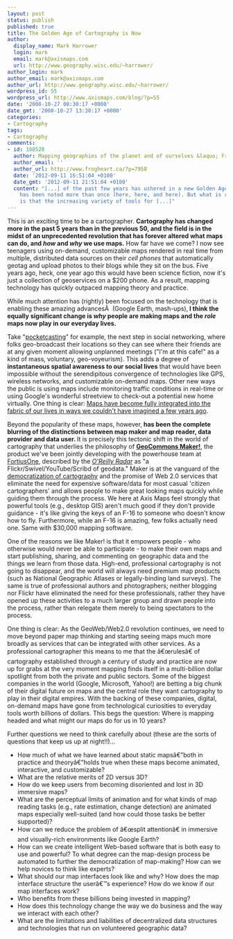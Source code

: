 ```yaml
---
layout: post
status: publish
published: true
title: The Golden Age of Cartography is Now
author:
  display_name: Mark Harrower
  login: mark
  email: mark@axismaps.com
  url: http://www.geography.wisc.edu/~harrower/
author_login: mark
author_email: mark@axismaps.com
author_url: http://www.geography.wisc.edu/~harrower/
wordpress_id: 55
wordpress_url: http://www.axismaps.com/blog/?p=55
date: '2008-10-27 08:30:17 +0000'
date_gmt: '2008-10-27 13:30:17 +0000'
categories:
- Cartography
tags:
- Cartography
comments:
- id: 108528
  author: Mapping geographies of the planet and of ourselves &laquo; FrogHeart
  author_email: ''
  author_url: http://www.frogheart.ca/?p=7958
  date: '2012-09-11 16:51:04 +0100'
  date_gmt: '2012-09-11 21:51:04 +0100'
  content: "[...] of the past few years has ushered in a new Golden Age of Cartography
    has been noted more than once (here, here, and here). But what is really exciting
    is that the increasing variety of tools for [...]"
---
```

<p>This is an exciting time to be a cartographer. <strong>Cartography has changed more in the past 5 years than in the previous 50, and the field is in the midst of an unprecedented revolution that has forever altered what maps can do, and <em>how</em> and <em>why</em> we use maps.</strong> How far have we come? I now see teenagers using on-demand, customizable maps rendered in real time from multiple, distributed data sources on their <em>cell phones</em> that automatically geotag and upload photos to their blogs while they sit on the bus. Five years ago, heck, one year ago this would have been science fiction, now it's just a collection of geoservices on a $200 phone. As a result, mapping technology has quickly outpaced mapping theory and practice.</p>
<p>While much attention has (rightly) been focused on the technology that is enabling these amazing advancesÂ  (Google Earth, mash-ups),<strong> I think the equally significant change is<em> why</em> people are making maps and the <em>role</em> maps now play in our everyday lives.</strong></p>
<p>Take "<a href="http://www.pocketcaster.typepad.com/" target="_blank">pocketcasting</a>" for example, the next step in social networking, where folks geo-broadcast their locations so they can see where their friends are at any given moment allowing unplanned meetings ("I'm at this cafe!" as a kind of mass, voluntary, geo-voyeurism). This adds a degree of <strong>instantaneous spatial awareness to our social lives</strong> that would have been impossible without the serendipitous convergence of technologies like GPS, wireless networks, and customizable on-demand maps. Other new ways the public is using maps include monitoring traffic conditions in real-time or using Google's wonderful streetview to check-out a potential new home virtually. One thing is clear: <a href="http://current.com/items/88988175_guilty_pleasures_maps?xid=0" target="_blank">Maps have become fully integrated into the fabric of our lives in ways we couldn't have imagined a few years ago</a>.</p>
<p>Beyond the popularity of these maps, however,<strong> has been the complete blurring of the distinctions between map maker and map reader, data provider and data user. </strong>It is precisely this tectonic shift in the world of cartography that underlies the philosophy of <a href="http://maker.geocommons.com/"><strong>GeoCommons Maker!</strong></a>, the product we've been jointly developing with the powerhouse team at <a href="http://www.fortiusone.com/">FortiusOne</a>, described by the <cite><a href="http://radar.oreilly.com/archives/2007/05/geocommons_shar.html">O'Reilly Radar</a> </cite>as "a Flickr/Swivel/YouTube/Scribd of geodata." Maker is at the vanguard of the <a href="http://www.news.wisc.edu/12916" target="_blank">democratization of cartography</a> and the promise of Web 2.0 services that eliminate the need for expensive software/data for most casual 'citizen cartographers' and allows people to make great looking maps quickly while guiding them through the process. We here at Axis Maps feel strongly that powerful tools (e.g., desktop GIS) aren't much good if they don't provide guidance - it's like giving the keys of an F-16 to someone who doesn't know how to fly. Furthermore, while an F-16 is amazing, few folks actually need one. Same with $30,000 mapping software.</p>
<p>One of the reasons we like Maker! is that it empowers people - who otherwise would never be able to participate - to make their own maps and start publishing, sharing, and commenting on geographic data and the things we learn from those data. High-end, professional cartography is not going to disappear, and the world will always need premium map products (such as National Geographic Atlases or legally-binding land surveys). The same is true of professional authors and photographers; neither blogging nor Flickr have eliminated the need for these professionals, rather they have opened up these activities to a much larger group and drawn people into the process, rather than relegate them merely to being spectators to the process. <cite></cite></p>
<p>One thing is clear: As the GeoWeb/Web2.0 revolution continues, we need to move beyond paper map thinking and starting seeing maps much more broadly as services that can be integrated with other services. As a professional cartographer this means to me that the â€œrulesâ€ of cartography established through a century of study and practice are now up for grabs at the very moment mapping finds itself in a multi-billion dollar spotlight from both the private and public sectors. Some of the biggest companies in the world (Google, Microsoft, Yahoo!) are betting a big chunk of their digital future on maps and the central role they want cartography to play in their digital empires. With the backing of these companies, digital, on-demand maps have gone from technological curiosities to everyday tools worth billions of dollars. This begs the question: Where is mapping headed and what might our maps do for us in 10 years?</p>
<p>Further questions we need to think carefully about (these are the sorts of questions that keep us up at night!!)...</p>
<ul>
<li>How much of what we have learned about static mapsâ€”both in practice and theoryâ€”holds true when these maps become animated, interactive, and customizable?</li>
<li>What are the relative merits of 2D versus 3D?</li>
<li>How do we keep users from becoming disoriented and lost in 3D immersive maps?</li>
<li>What are the perceptual limits of animation and for what kinds of map reading tasks (e.g., rate estimation, change detection) are animated maps especially well-suited (and how could those tasks be better supported)?</li>
<li>How can we reduce the problem of â€œsplit attentionâ€ in immersive and visually-rich environments like Google Earth?</li>
<li>How can we create intelligent Web-based software that is both easy to use and powerful? To what degree can the map-design process be automated to further the democratization of map-making? How can we help novices to think like experts?</li>
<li>What should our map interfaces look like and why? How does the map interface structure the userâ€™s experience? How do we know if our map interfaces work?</li>
<li>Who benefits from these billions being invested in mapping?</li>
<li>How does this technology change the way we do business and the way we interact with each other?</li>
<li>What are the limitations and liabilities of decentralized data structures and technologies that run on volunteered geographic data?</li>
</ul>
